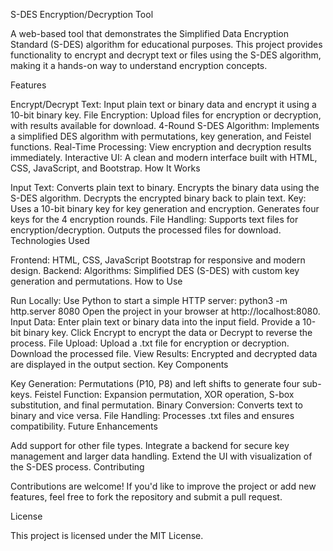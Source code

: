 S-DES Encryption/Decryption Tool

A web-based tool that demonstrates the Simplified Data Encryption Standard (S-DES) algorithm for educational purposes. This project provides functionality to encrypt and decrypt text or files using the S-DES algorithm, making it a hands-on way to understand encryption concepts.

Features

Encrypt/Decrypt Text: Input plain text or binary data and encrypt it using a 10-bit binary key.
File Encryption: Upload files for encryption or decryption, with results available for download.
4-Round S-DES Algorithm: Implements a simplified DES algorithm with permutations, key generation, and Feistel functions.
Real-Time Processing: View encryption and decryption results immediately.
Interactive UI: A clean and modern interface built with HTML, CSS, JavaScript, and Bootstrap.
How It Works

Input Text:
Converts plain text to binary.
Encrypts the binary data using the S-DES algorithm.
Decrypts the encrypted binary back to plain text.
Key:
Uses a 10-bit binary key for key generation and encryption.
Generates four keys for the 4 encryption rounds.
File Handling:
Supports text files for encryption/decryption.
Outputs the processed files for download.
Technologies Used

Frontend:
HTML, CSS, JavaScript
Bootstrap for responsive and modern design.
Backend:
Algorithms:
Simplified DES (S-DES) with custom key generation and permutations.
How to Use

Run Locally:
Use Python to start a simple HTTP server:
python3 -m http.server 8080
Open the project in your browser at http://localhost:8080.
Input Data:
Enter plain text or binary data into the input field.
Provide a 10-bit binary key.
Click Encrypt to encrypt the data or Decrypt to reverse the process.
File Upload:
Upload a .txt file for encryption or decryption.
Download the processed file.
View Results:
Encrypted and decrypted data are displayed in the output section.
Key Components

Key Generation:
Permutations (P10, P8) and left shifts to generate four sub-keys.
Feistel Function:
Expansion permutation, XOR operation, S-box substitution, and final permutation.
Binary Conversion:
Converts text to binary and vice versa.
File Handling:
Processes .txt files and ensures compatibility.
Future Enhancements

Add support for other file types.
Integrate a backend for secure key management and larger data handling.
Extend the UI with visualization of the S-DES process.
Contributing

Contributions are welcome! If you'd like to improve the project or add new features, feel free to fork the repository and submit a pull request.

License

This project is licensed under the MIT License.
